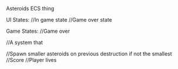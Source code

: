 Asteroids ECS thing

UI States:
//In game state
//Game over state

Game States:
//Game over

//A system that 

//Spawn smaller asteroids on previous destruction if not the smallest
//Score
//Player lives